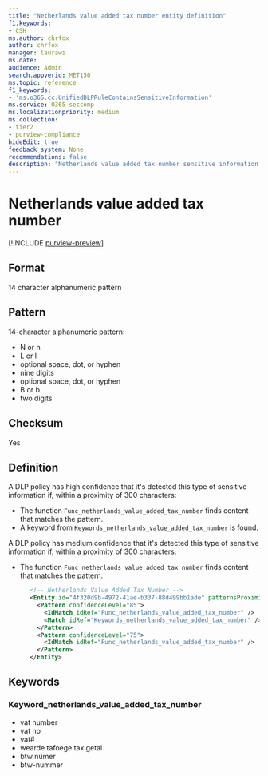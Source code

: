 ```yaml
---
title: "Netherlands value added tax number entity definition"
f1.keywords:
- CSH
ms.author: chrfox
author: chrfox
manager: laurawi
ms.date:
audience: Admin
search.appverid: MET150
ms.topic: reference
f1_keywords:
- 'ms.o365.cc.UnifiedDLPRuleContainsSensitiveInformation'
ms.service: O365-seccomp
ms.localizationpriority: medium
ms.collection:
- tier2
- purview-compliance
hideEdit: true
feedback_system: None
recommendations: false
description: "Netherlands value added tax number sensitive information type entity definition."
---
```


# Netherlands value added tax number

[!INCLUDE [purview-preview](../includes/purview-preview.md)]

## Format

14 character alphanumeric pattern

## Pattern

14-character alphanumeric pattern:

- N or n
- L or l
- optional space, dot, or hyphen
- nine digits
- optional space, dot, or hyphen
- B or b
- two digits

## Checksum

Yes

## Definition

A DLP policy has high confidence that it's detected this type of sensitive information if, within a proximity of 300 characters:

- The function `Func_netherlands_value_added_tax_number` finds content that matches the pattern.
- A keyword from `Keywords_netherlands_value_added_tax_number` is found.

A DLP policy has medium confidence that it's detected this type of sensitive information if, within a proximity of 300 characters:

- The function `Func_netherlands_value_added_tax_number` finds content that matches the pattern.

```xml
      <!-- Netherlands Value Added Tax Number -->
      <Entity id="4f320d9b-4972-41ae-b337-88d499bb1ade" patternsProximity="300" recommendedConfidence="85">
        <Pattern confidenceLevel="85">
          <IdMatch idRef="Func_netherlands_value_added_tax_number" />
          <Match idRef="Keywords_netherlands_value_added_tax_number" />
        </Pattern>
        <Pattern confidenceLevel="75">
          <IdMatch idRef="Func_netherlands_value_added_tax_number" />
        </Pattern>
      </Entity>
```

## Keywords

### Keyword_netherlands_value_added_tax_number

- vat number
- vat no
- vat#
- wearde tafoege tax getal
- btw nûmer
- btw-nummer
